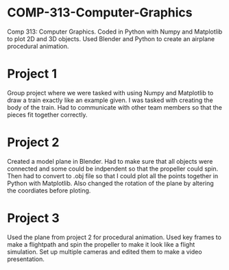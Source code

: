 # COMP-313-Computer-Graphics
Comp 313: Computer Graphics. Coded in Python with Numpy and Matplotlib to plot 2D and 3D objects. Used Blender and Python to create an airplane procedural animation.

# Project 1
Group project where we were tasked with using Numpy and Matplotlib to draw a train exactly like an example given. I was tasked with creating the body of the train. Had to communicate with other team members so that the pieces fit together correctly.

# Project 2
Created a model plane in Blender. Had to make sure that all objects were connected and some could be indpendent so that the propeller could spin. Then had to convert to .obj file so that I could plot all the points together in Python with Matplotlib. Also changed the rotation of the plane by altering the coordiates before ploting.

# Project 3
Used the plane from project 2 for procedural animation. Used key frames to make a flightpath and spin the propeller to make it look like a flight simulation. Set up multiple cameras and edited them to make a video presentation.

